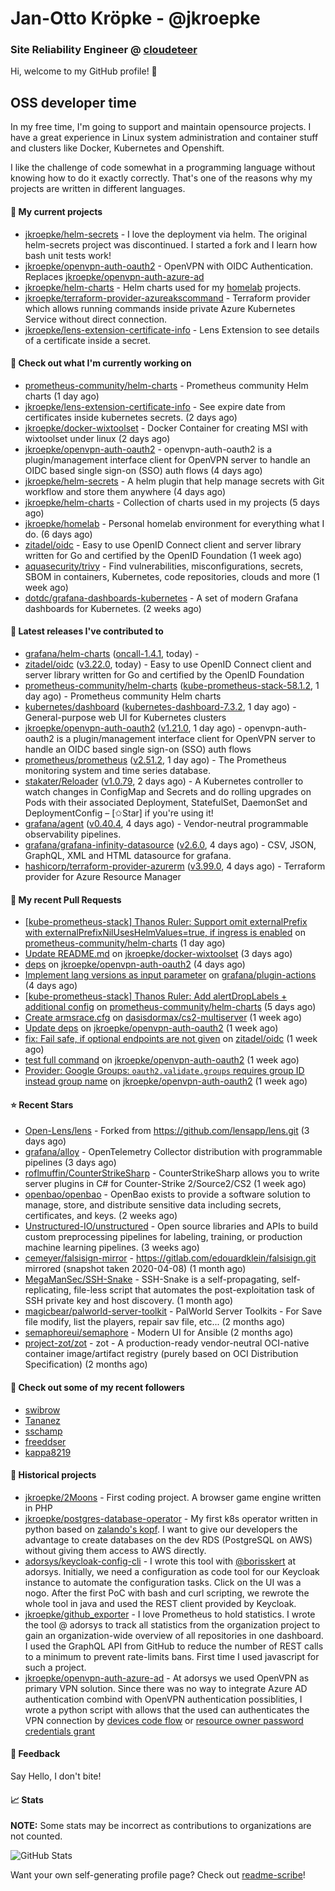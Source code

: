 # Jan-Otto Kröpke - @jkroepke
### Site Reliability Engineer @ [cloudeteer](https://cloudeteer.de/)

Hi, welcome to my GitHub profile! 👋

## OSS developer time
In my free time, I'm going to support and maintain opensource projects. I have a great experience in Linux system administration and container stuff and clusters like Docker, Kubernetes and Openshift.

I like the challenge of code somewhat in a programming language without knowing how to do it exactly correctly. That's one of the reasons why my projects are written in different languages.

#### 🌱 My current projects
- [jkroepke/helm-secrets](https://github.com/jkroepke/helm-secrets) - I love the deployment via helm. The original helm-secrets project was discontinued. I started a fork and I learn how bash unit tests work!
- [jkroepke/openvpn-auth-oauth2](https://github.com/jkroepke/openvpn-auth-oauth2) - OpenVPN with OIDC Authentication. Replaces  [jkroepke/openvpn-auth-azure-ad](https://github.com/jkroepke/openvpn-auth-azure-ad) 
- [jkroepke/helm-charts](https://github.com/jkroepke/helm-charts) - Helm charts used for my [homelab](https://github.com/jkroepke/homelab) projects.
- [jkroepke/terraform-provider-azureakscommand](https://github.com/jkroepke/terraform-provider-azureakscommand) - Terraform provider which allows running commands inside private Azure Kubernetes Service without direct connection.
- [jkroepke/lens-extension-certificate-info](https://github.com/jkroepke/lens-extension-certificate-info) - Lens Extension to see details of a certificate inside a secret.

#### 👷 Check out what I'm currently working on

- [prometheus-community/helm-charts](https://github.com/prometheus-community/helm-charts) - Prometheus community Helm charts (1 day ago)
- [jkroepke/lens-extension-certificate-info](https://github.com/jkroepke/lens-extension-certificate-info) - See expire date from certificates inside kubernetes secrets. (2 days ago)
- [jkroepke/docker-wixtoolset](https://github.com/jkroepke/docker-wixtoolset) - Docker Container for creating MSI with wixtoolset under linux (2 days ago)
- [jkroepke/openvpn-auth-oauth2](https://github.com/jkroepke/openvpn-auth-oauth2) - openvpn-auth-oauth2 is a plugin/management interface client for OpenVPN server to handle an OIDC based single sign-on (SSO) auth flows (4 days ago)
- [jkroepke/helm-secrets](https://github.com/jkroepke/helm-secrets) - A helm plugin that help manage secrets with Git workflow and store them anywhere (4 days ago)
- [jkroepke/helm-charts](https://github.com/jkroepke/helm-charts) - Collection of charts used in my projects (5 days ago)
- [jkroepke/homelab](https://github.com/jkroepke/homelab) - Personal homelab environment for everything what I do. (6 days ago)
- [zitadel/oidc](https://github.com/zitadel/oidc) - Easy to use OpenID Connect client and server library written for Go and certified by the OpenID Foundation (1 week ago)
- [aquasecurity/trivy](https://github.com/aquasecurity/trivy) - Find vulnerabilities, misconfigurations, secrets, SBOM in containers, Kubernetes, code repositories, clouds and more (1 week ago)
- [dotdc/grafana-dashboards-kubernetes](https://github.com/dotdc/grafana-dashboards-kubernetes) - A set of modern Grafana dashboards for Kubernetes. (2 weeks ago)

#### 🔭 Latest releases I've contributed to

- [grafana/helm-charts](https://github.com/grafana/helm-charts) ([oncall-1.4.1](https://github.com/grafana/helm-charts/releases/tag/oncall-1.4.1), today) - 
- [zitadel/oidc](https://github.com/zitadel/oidc) ([v3.22.0](https://github.com/zitadel/oidc/releases/tag/v3.22.0), today) - Easy to use OpenID Connect client and server library written for Go and certified by the OpenID Foundation
- [prometheus-community/helm-charts](https://github.com/prometheus-community/helm-charts) ([kube-prometheus-stack-58.1.2](https://github.com/prometheus-community/helm-charts/releases/tag/kube-prometheus-stack-58.1.2), 1 day ago) - Prometheus community Helm charts
- [kubernetes/dashboard](https://github.com/kubernetes/dashboard) ([kubernetes-dashboard-7.3.2](https://github.com/kubernetes/dashboard/releases/tag/kubernetes-dashboard-7.3.2), 1 day ago) - General-purpose web UI for Kubernetes clusters
- [jkroepke/openvpn-auth-oauth2](https://github.com/jkroepke/openvpn-auth-oauth2) ([v1.21.0](https://github.com/jkroepke/openvpn-auth-oauth2/releases/tag/v1.21.0), 1 day ago) - openvpn-auth-oauth2 is a plugin/management interface client for OpenVPN server to handle an OIDC based single sign-on (SSO) auth flows
- [prometheus/prometheus](https://github.com/prometheus/prometheus) ([v2.51.2](https://github.com/prometheus/prometheus/releases/tag/v2.51.2), 1 day ago) - The Prometheus monitoring system and time series database.
- [stakater/Reloader](https://github.com/stakater/Reloader) ([v1.0.79](https://github.com/stakater/Reloader/releases/tag/v1.0.79), 2 days ago) - A Kubernetes controller to watch changes in ConfigMap and Secrets and do rolling upgrades on Pods with their associated Deployment, StatefulSet, DaemonSet and DeploymentConfig – [✩Star] if you&#39;re using it!
- [grafana/agent](https://github.com/grafana/agent) ([v0.40.4](https://github.com/grafana/agent/releases/tag/v0.40.4), 4 days ago) - Vendor-neutral programmable observability pipelines.
- [grafana/grafana-infinity-datasource](https://github.com/grafana/grafana-infinity-datasource) ([v2.6.0](https://github.com/grafana/grafana-infinity-datasource/releases/tag/v2.6.0), 4 days ago) - CSV, JSON, GraphQL, XML and HTML datasource for grafana.
- [hashicorp/terraform-provider-azurerm](https://github.com/hashicorp/terraform-provider-azurerm) ([v3.99.0](https://github.com/hashicorp/terraform-provider-azurerm/releases/tag/v3.99.0), 4 days ago) - Terraform provider for Azure Resource Manager

#### 🔨 My recent Pull Requests

- [[kube-prometheus-stack] Thanos Ruler: Support omit externalPrefix with externalPrefixNilUsesHelmValues=true, if ingress is enabled](https://github.com/prometheus-community/helm-charts/pull/4454) on [prometheus-community/helm-charts](https://github.com/prometheus-community/helm-charts) (1 day ago)
- [Update README.md](https://github.com/jkroepke/docker-wixtoolset/pull/3) on [jkroepke/docker-wixtoolset](https://github.com/jkroepke/docker-wixtoolset) (3 days ago)
- [deps](https://github.com/jkroepke/openvpn-auth-oauth2/pull/249) on [jkroepke/openvpn-auth-oauth2](https://github.com/jkroepke/openvpn-auth-oauth2) (4 days ago)
- [Implement lang versions as input parameter](https://github.com/grafana/plugin-actions/pull/21) on [grafana/plugin-actions](https://github.com/grafana/plugin-actions) (4 days ago)
- [[kube-prometheus-stack] Thanos Ruler: Add alertDropLabels &#43; additional config](https://github.com/prometheus-community/helm-charts/pull/4445) on [prometheus-community/helm-charts](https://github.com/prometheus-community/helm-charts) (5 days ago)
- [Create armsrace.cfg](https://github.com/dasisdormax/cs2-multiserver/pull/32) on [dasisdormax/cs2-multiserver](https://github.com/dasisdormax/cs2-multiserver) (1 week ago)
- [Update deps](https://github.com/jkroepke/openvpn-auth-oauth2/pull/246) on [jkroepke/openvpn-auth-oauth2](https://github.com/jkroepke/openvpn-auth-oauth2) (1 week ago)
- [fix: Fail safe, if optional endpoints are not given](https://github.com/zitadel/oidc/pull/582) on [zitadel/oidc](https://github.com/zitadel/oidc) (1 week ago)
- [test full command](https://github.com/jkroepke/openvpn-auth-oauth2/pull/244) on [jkroepke/openvpn-auth-oauth2](https://github.com/jkroepke/openvpn-auth-oauth2) (1 week ago)
- [Provider: Google Groups: `oauth2.validate.groups` requires group ID instead group name](https://github.com/jkroepke/openvpn-auth-oauth2/pull/242) on [jkroepke/openvpn-auth-oauth2](https://github.com/jkroepke/openvpn-auth-oauth2) (1 week ago)

#### ⭐ Recent Stars

- [Open-Lens/lens](https://github.com/Open-Lens/lens) - Forked from https://github.com/lensapp/lens.git (3 days ago)
- [grafana/alloy](https://github.com/grafana/alloy) - OpenTelemetry Collector distribution with programmable pipelines (3 days ago)
- [roflmuffin/CounterStrikeSharp](https://github.com/roflmuffin/CounterStrikeSharp) - CounterStrikeSharp allows you to write server plugins in C# for Counter-Strike 2/Source2/CS2 (1 week ago)
- [openbao/openbao](https://github.com/openbao/openbao) - OpenBao exists to provide a software solution to manage, store, and distribute sensitive data including secrets, certificates, and keys. (2 weeks ago)
- [Unstructured-IO/unstructured](https://github.com/Unstructured-IO/unstructured) - Open source libraries and APIs to build custom preprocessing pipelines for labeling, training, or production machine learning pipelines.  (3 weeks ago)
- [cemeyer/falsisign-mirror](https://github.com/cemeyer/falsisign-mirror) - https://gitlab.com/edouardklein/falsisign.git mirrored (snapshot taken 2020-04-08) (1 month ago)
- [MegaManSec/SSH-Snake](https://github.com/MegaManSec/SSH-Snake) - SSH-Snake is a self-propagating, self-replicating, file-less script that automates the post-exploitation task of SSH private key and host discovery. (1 month ago)
- [magicbear/palworld-server-toolkit](https://github.com/magicbear/palworld-server-toolkit) - PalWorld Server Toolkits - For Save file modify, list the players, repair sav file, etc... (2 months ago)
- [semaphoreui/semaphore](https://github.com/semaphoreui/semaphore) - Modern UI for Ansible (2 months ago)
- [project-zot/zot](https://github.com/project-zot/zot) - zot - A production-ready vendor-neutral OCI-native container image/artifact registry (purely based on OCI Distribution Specification) (2 months ago)

#### 👯 Check out some of my recent followers

- [swibrow](https://github.com/swibrow)
- [Tananez](https://github.com/Tananez)
- [sschamp](https://github.com/sschamp)
- [freeddser](https://github.com/freeddser)
- [kappa8219](https://github.com/kappa8219)

#### 📜 Historical projects
- [jkroepke/2Moons](https://github.com/jkroepke/2Moons) - First coding project. A browser game engine written in PHP
- [jkroepke/postgres-database-operator](https://github.com/jkroepke/postgres-database-operator) - My first k8s operator written in python based on [zalando's kopf](https://github.com/zalando-incubator/kopf). I want to give our developers the advantage to create databases on the dev RDS (PostgreSQL on AWS) without giving them access to AWS directly.
- [adorsys/keycloak-config-cli](https://github.com/adorsys/keycloak-config-cli) - I wrote this tool with [@borisskert](https://github.com/borisskert) at adorsys. Initially, we need a configuration as code tool for our Keycloak instance to automate the configuration tasks. Click on the UI was a nogo. After the first PoC with bash and curl scripting, we rewrote the whole tool in java and used the REST client provided by Keycloak.
- [jkroepke/github_exporter](https://github.com/jkroepke/github_exporter) - I love Prometheus to hold statistics. I wrote the tool @ adorsys to track all statistics from the organization project to gain an organization-wide overview of all repositories in one dashboard. I used the GraphQL API from GitHub to reduce the number of REST calls to a minimum to prevent rate-limits bans. First time I used javascript for such a project.
- [jkroepke/openvpn-auth-azure-ad](https://github.com/jkroepke/openvpn-auth-azure-ad) - At adorsys we used OpenVPN as primary VPN solution. Since there was no way to integrate Azure AD authentication combind with OpenVPN authentication possiblities, I wrote a python script with allows that the used can authenticates the VPN connection by [devices code flow](https://docs.microsoft.com/en-us/azure/active-directory/develop/v2-oauth2-device-code) or [resource owner password credentials grant](https://docs.microsoft.com/en-us/azure/active-directory/develop/v2-oauth-ropc)

#### 💬 Feedback

Say Hello, I don't bite!

#### 📈 Stats

**NOTE:** Some stats may be incorrect as contributions to organizations
are not counted.

![GitHub Stats](https://github-readme-stats.vercel.app/api?username=jkroepke&count_private=false&theme=tokyonight&show_icons=true)

Want your own self-generating profile page? Check out [readme-scribe](https://github.com/muesli/readme-scribe)!

